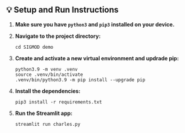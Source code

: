 ## 💡 Setup and Run Instructions

1. **Make sure you have `python3` and `pip3` installed on your device.**

2. **Navigate to the project directory:** 

	```
	cd SIGMOD demo
	```

2. **Create and activate a new virtual environment and updrade pip:**

	```
	python3.9 -m venv .venv
	source .venv/bin/activate
	.venv/bin/python3.9 -m pip install --upgrade pip
	```

3. **Install the dependencies:**

	```
	pip3 install -r requirements.txt
	```

4. **Run the Streamlit app:**

	```
	streamlit run charles.py
	```


